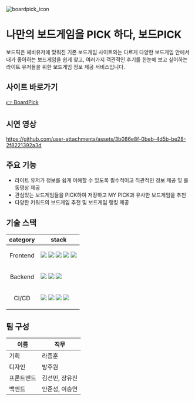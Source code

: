![boardpick_icon](https://github.com/user-attachments/assets/f89071d3-d821-42ac-9d27-58bdd9b7cd00)
# 나만의 보드게임을 PICK 하다, 보드PICK

보드픽은 헤비유저에 맞춰진 기존 보드게임 사이트와는 다르게 다양한 보드게임 안에서 내가 좋아하는 보드게임을 쉽게 찾고, 여러가지 객관적인 후기를 한눈에 보고 싶어하는 라이트 유저들을 위한 보드게임 정보 제공 서비스입니다. 

## 사이트 바로가기
<a href="https://boardpick.netlify.app" target="_blank">👉 BoardPick</a>
## 시연 영상
https://github.com/user-attachments/assets/3b086e8f-0beb-4d5b-be28-2f8221392a3d

## 주요 기능
- 라이트 유저가 정보를 쉽게 이해할 수 있도록 필수적이고 직관적인 정보 제공 및 룰 동영상 제공
- 관심있는 보드게임들을 PICK하여 저장하고 MY PICK과 유사한 보드게임을 추천
- 다양한 키워드의 보드게임 추천 및 보드게임 랭킹 제공

## 기술 스택
<table>
    <thead>
        <tr>
            <th>category</th>
            <th>stack</th>
        </tr>
    </thead>
    <tbody>
        <tr>
            <td>
                  <p align=center>Frontend</p>
            </td>
            <td>
                <img src="https://img.shields.io/badge/Redux-764ABC?logo=redux&logoColor=ffffff">
                <img src="https://img.shields.io/badge/Axios-5A29E4?logo=axios&logoColor=ffffff">
                <img src="https://img.shields.io/badge/Sass-CC6699?logo=sass&logoColor=ffffff">
                <img src="https://img.shields.io/badge/React-61DAFB?logo=react&logoColor=ffffff">
                <img src="https://img.shields.io/badge/JavaScript-F7DF1E?logo=javascript&logoColor=ffffff">
            </td>
        </tr>
        <tr>
            <td>
                <p align=center>Backend</p>
            </td>
            <td>
                <img src="https://img.shields.io/badge/Spring Boot-6DB33F?logo=springboot&logoColor=ffffff">
                <img src="https://img.shields.io/badge/Spring Security-6DB33F?logo=springsecurity&logoColor=ffffff">
                <img src="https://img.shields.io/badge/Amazon RDS-527FFF?logo=amazonrds&logoColor=ffffff">
            </td>
        </tr>
        <tr>
            <td>
                <p align=center>CI/CD</p>
            </td>
            <td>
                 <img src="https://img.shields.io/badge/GitHub Actions-2088FF?logo=github-actions&logoColor=ffffff">
                 <img src="https://img.shields.io/badge/Amazon EC2-FF9900?logo=amazonec2&logoColor=ffffff">
                 <img src="https://img.shields.io/badge/Netlify-00C7B7?logo=netlify&logoColor=ffffff">
                 <img src="https://img.shields.io/badge/Docker-2496ED?logo=docker&logoColor=ffffff">
            </td>
        </tr>
    </tbody>
</table>


## 팀 구성
| 이름  | 직무 |  
|-------|--------------|  
| 기획 | 라종훈 |  
| 디자인 | 방주원 |  
| 프론트엔드 | 김선민, 장유진 |  
| 백엔드 | 안준성, 이승연 |  
